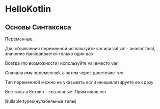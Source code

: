 # HelloKotlin

## Основы Синтаксиса

Переменные.


Для объявления переменной используйте var или val
  val - аналог final, значение присваивается только один раз  

Всегда (по возможности) используйте val вместо var  

Сначала *имя* переменной, а затем через двоеточие *тип*  

Тип переменной можно не указывать если инициализируете ее сразу

Все типы в Котлин - ссылочные. Примтивов нет

Nullable types(нулабельные типы)

